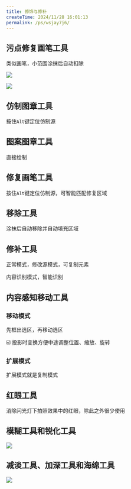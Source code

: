 ```yaml
---
title: 修饰与修补
createTime: 2024/11/28 16:01:13
permalink: /ps/wsjay7j6/
---
```

## 污点修复画笔工具

类似画笔，小范围涂抹后自动扣除

![](https://file.iglooblog.top/ps/%E5%9B%BEA17-2%20%E5%8E%9F%E5%9B%BE.jpg)

![](https://file.iglooblog.top/ps/%E5%9B%BEA17-3%20%E5%A4%84%E7%90%86%E5%90%8E.jpg)

## 仿制图章工具

按住`Alt`键定位仿制源

## 图案图章工具

直接绘制

## 修复画笔工具

按住`Alt`键定位仿制源，可智能匹配修复区域

## 移除工具

涂抹后自动移除并自动填充区域

## 修补工具

正常模式，修改源模式，可复制元素

内容识别模式，智能识别

## 内容感知移动工具

### 移动模式

先框出选区，再移动选区

☑️ 投影时变换方便中途调整位置、缩放、旋转

### 扩展模式

扩展模式就是复制模式

## 红眼工具

消除闪光灯下拍照效果中的红眼，除此之外很少使用

## 模糊工具和锐化工具

![](https://file.iglooblog.top/ps/PixPin_2024-10-07_21-26-05.webp)

## 减淡工具、加深工具和海绵工具

![](https://file.iglooblog.top/ps/PixPin_2024-10-07_21-26-51.webp)